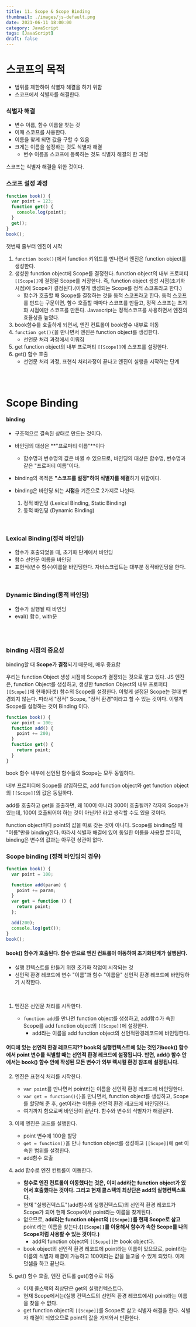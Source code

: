 ```yaml
---
title: 11. Scope & Scope Binding
thumbnail: ./images/js-default.png
date: 2021-06-11 18:00:00
category: JavaScript
tags: [JavaScript]
draft: false
---
```



# 스코프의 목적

- 범위를 제한하여 식별자 해결을 하기 위함
- 스코프에서 식별자를 해결한다.

### 식별자 해결

- 변수 이름, 함수 이름을 찾는 것
- 이때 스코프를 사용한다.
- 이름을 찾게 되면 값을 구할 수 있음
- 크게는 이름을 설정하는 것도 식별자 해결
  - 변수 이름을 스코프에 등록하는 것도 식별자 해결의 한 과정

스코프는 식별자 해결을 위한 것이다.

### 스코프 설정 과정

```javascript
function book() {
  var point = 123;
  function get() {
    console.log(point);
  }
  get();
}
book();
```

첫번째 줄부터 엔진이 시작

1. `function book(){`에서 function 키워드를 만나면서 엔진은 function object를 생성한다.
2. 생성한 function object에 Scope를 결정한다. function object의 내부 프로퍼티 `[[Scope]]`에 결정된 Scope를 저장한다.
   즉, function object 생성 시점(초기화 시점)에 Scope가 결정된다.(이렇게 생성되는 Scope를 정적 스코프라고 한다.)
   - 함수가 호출할 때 Scope를 결정하는 것을 동적 스코프라고 한다. 동적 스코프를 만드는 구문이면, 함수 호출할 때마다 스코프를 만들고, 정적 스코프는 초기화 시점에만 스코프를 만든다. Javascript는 정적스코프를 사용하면서 엔진의 효율성을 높였다.
3. book함수를 호출하게 되면서, 엔진 컨트롤이 book함수 내부로 이동
4. `function get(){`을 만나면서 엔진은 function object를 생성한다.
   - 선언문 처리 과정에서 이뤄짐
5. get function object의 내부 프로퍼티 `[[Scope]]`에 스코프를 설정한다.
6. get() 함수 호출
   - 선언문 처리 과정, 표현식 처리과정이 끝나고 엔진이 실행을 시작하는 단계

<br>
<br>

# Scope Binding

#### binding

- 구조적으로 결속된 상태로 만드는 것이다.
- 바인딩의 대상은 **"프로퍼티 이름"**이다

  - 함수명과 변수명의 값은 바뀔 수 있으므로, 바인딩의 대상은 함수명, 변수명과 같은 "프로퍼티 이름"이다.

- binding의 목적은 **"스코프를 설정"하여 식별자를 해결**하기 위함이다.

- binding은 바인딩 되는 **시점**을 기준으로 2가지로 나뉜다.
  1. 정적 바인딩 (Lexical Binding, Static Binding)
  2. 동적 바인딩 (Dynamic Binding)

<br>

### Lexical Binding(정적 바인딩)

- 함수가 호출되었을 때, 초기화 단계에서 바인딩
- 함수 선언문 이름을 바인딩
- 표현식(변수 함수)이름을 바인딩한다.
  자바스크립트는 대부분 정적바인딩을 한다.

<br>

### Dynamic Binding(동적 바인딩)

- 함수가 실행될 때 바인딩
- eval() 함수, with문

<br>
<br>

### binding 시점의 중요성

binding할 때 **Scope가 결정**되기 때문에, 매우 중요함

우리는 function Object 생성 시점에 Scope가 결정되는 것으로 알고 있다.
JS 엔진은, function Object를 생성하고, 생성한 function Object의 내부 프로퍼티 `[[Scope]]`에 현재(타겟) 함수의 Scope를 설정한다. 이렇게 설정된 Scope는 절대 변경되지 않는다. 따라서 "정적" Scope, "정적 환경"이라고 할 수 있는 것이다. 이렇게 Scope를 설정하는 것이 Binding 이다.

```javascript
function book() {
  var point = 100;
  function add() {
    point += 200;
  }
  function get() {
    return point;
  }
}
```

book 함수 내부에 선언된 함수들의 Scope는 모두 동일하다.

내부 프로퍼티에 Scope를 삽입하므로, add function object와 get function object의 `[[Scope]]`의 값은 동일하다.

add를 호출하고 get을 호출하면, 왜 100이 아니라 300이 호출될까? 각자의 Scope가 있는데, 100이 호출되어야 하는 것이 아닌가? 라고 생각할 수도 있을 것이다.

function object마다 point의 값을 따로 갖는 것이 아니다. Scope를 binding할 때 "이름"만을 binding한다. 따라서 식별자 해결에 있어 동일한 이름을 사용할 뿐이지, binding은 변수의 값과는 아무런 상관이 없다.

### Scope binding (정적 바인딩의 경우)

```javascript
function book() {
  var point = 100;

  function add(param) {
    point += param;
  }
  var get = function () {
    return point;
  };

  add(200);
  console.log(get());
}
book();
```

#### book() 함수가 호출된다. 함수 안으로 엔진 컨트롤이 이동하여 초기화단계가 실행된다.

- 실행 컨텍스트를 만들기 위한 초기화 작업이 시작되는 것
- 선언적 환경 레코드에 변수 "이름"과 함수 "이름을" 선언적 환경 레코드에 바인딩하기 시작한다.

<br>

1. 엔진은 선언문 처리를 시작한다.

   - `function add`를 만나면 function object를 생성하고, add함수가 속한 Scope를 add function object의 `[[Scope]]`에 설정한다.
     - add라는 이름을 add function object의 선언적환경레코드에 바인딩한다.

#### 어디에 있는 선언적 환경 레코드지?? book의 실행컨텍스트에 있는 것인가book() 함수에서 point 변수를 식별할 때는 선언적 환경 레크드에 설정됩니다. 반면, add() 함수 안에서는 book() 함수 안에 작성된 모든 변수가 외부 렉시컬 환경 참조에 설정됩니다.

2. 엔진은 표현식 처리를 시작한다.

   - `var point`를 만나면서 point라는 이름을 선언적 환경 레코드에 바인딩한다.
   - `var get = function(){}`을 만나면서, function object를 생성하고, Scope를 할당해 준 후, get이라는 이름을 선언적 환경 레코드에 바인딩한다.
   - 여기까지 함으로써 바인딩이 끝난다. 함수와 변수의 식별자가 해결된다.

3. 이제 엔진은 코드를 실행한다.

   - point 변수에 100을 할당
   - `get = function()`을 만나 function object를 생성하고 `[[Scope]]`에 get 이 속한 범위를 설정한다.
   - add함수 호출

4. add 함수로 엔진 컨트롤이 이동한다.

   - **함수로 엔진 컨트롤이 이동했다는 것은, 이미 add라는 function object가 있어서 호출했다는 것이다. 그리고 현재 콜스택의 최상단은 add의 실행컨텍스트다.**
   - 현재 "실행컨텍스트"(add함수의 실행컨텍스트)의 선언적 환경 레코드가 Scope가 되어 현재 Scope에서 point라는 이름을 찾게된다.
   - 없으므로, **add라는 function object의 `[[Scope]]`를 현재 Scope로 삼고** point 라는 이름을 찾는다.**(`[[Scope]]`를 이용해서 함수가 속한 Scope를 나의 Scope처럼 사용할 수 있는 것이다.)**
     - add의 function object의 `[[Scope]]`는 book object다.
   - book object의 선언적 환경 레코드에 point라는 이름이 있으므로, point라는 이름의 식별자 해결이 가능하고 100이라는 값을 들고올 수 있게 되었다. 이제 덧셈을 하고 끝난다.

5. get() 함수 호출, 엔진 컨트롤 get()함수로 이동
   - 이제 콜스택의 최상단은 get의 실행컨텍스트다.
   - 현재 Scope에서는(실행 컨텍스트의 선언적 환경 레코드에서) point라는 이름을 찾을 수 없다.
   - get function object의 `[[Scope]]`를 Scope로 삼고 식별자 해결을 한다. 식별자 해결이 되었으므로 point의 값을 가져와서 반환한다.
